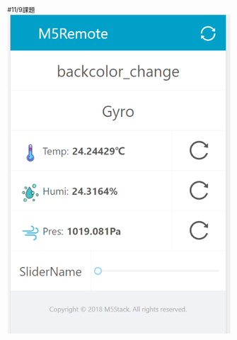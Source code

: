#11/9課題  
![画面](https://github.com/peechan/IoT2020/blob/main/%E3%82%AD%E3%83%A3%E3%83%97%E3%83%81%E3%83%A3.PNG?raw=true)
